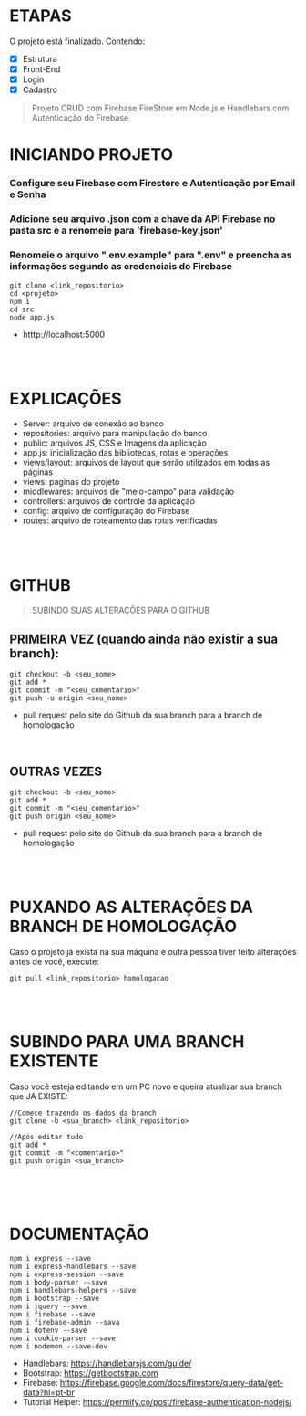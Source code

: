 # ETAPAS
O projeto está finalizado. Contendo:

- [x] Estrutura
- [x] Front-End
- [x] Login
- [x] Cadastro

> Projeto CRUD com Firebase FireStore em Node.js e Handlebars com Autenticação do Firebase 

# INICIANDO PROJETO</h1>
### Configure seu Firebase com Firestore e Autenticação por Email e Senha
### Adicione seu arquivo .json com a chave da API Firebase no pasta src e a renomeie para 'firebase-key.json'
### Renomeie o arquivo ".env.example" para ".env" e preencha as informações segundo as credenciais do Firebase
```
git clone <link_repositorio>
cd <projeto>
npm i
cd src
node app.js
```
- htttp://localhost:5000

<br><br>

# EXPLICAÇÕES
- Server: arquivo de conexão ao banco
- repositories: arquivo para manipulação do banco
- public: arquivos JS, CSS e Imagens da aplicação
- app.js: inicialização das bibliotecas, rotas e operações
- views/layout: arquivos de layout que serão utilizados em todas as páginas
- views: paginas do projeto 
- middlewares: arquivos de "meio-campo" para validação
- controllers: arquivos de controle da aplicação
- config: arquivo de configuração do Firebase
- routes: arquivo de roteamento das rotas verificadas

<br><br>

# GITHUB
> SUBINDO SUAS ALTERAÇÕES PARA O GITHUB
## PRIMEIRA VEZ (quando ainda não existir a sua branch):
```
git checkout -b <seu_nome>
git add *
git commit -m "<seu_comentario>"
git push -u origin <seu_nome>
```
- pull request pelo site do Github da sua branch para a branch de homologação

<br>

## OUTRAS VEZES
```
git checkout -b <seu_nome>
git add *
git commit -m "<seu_comentario>"
git push origin <seu_nome>
```
- pull request pelo site do Github da sua branch para a branch de homologação

<br><br>

# PUXANDO AS ALTERAÇÕES DA BRANCH DE HOMOLOGAÇÃO
Caso o projeto já exista na sua máquina e outra pessoa tiver feito alterações antes de você, execute:
```
git pull <link_repositorio> homologacao
```

<br><br>

# SUBINDO PARA UMA BRANCH EXISTENTE
Caso você esteja editando em um PC novo e queira atualizar sua branch que JA EXISTE:
```
//Comece trazendo os dados da branch
git clone -b <sua_branch> <link_repositorio>

//Após editar tudo
git add *
git commit -m "<comentario>"
git push origin <sua_branch>
```

<br><br><br>

# DOCUMENTAÇÃO
```
npm i express --save
npm i express-handlebars --save
npm i express-session --save
npm i body-parser --save
npm i handlebars-helpers --save
npm i bootstrap --save
npm i jquery --save
npm i firebase --save
npm i firebase-admin --sava
npm i dotenv --save
npm i cookie-parser --save
npm i nodemon --save-dev
```

- Handlebars: https://handlebarsjs.com/guide/
- Bootstrap: https://getbootstrap.com
- Firebase: https://firebase.google.com/docs/firestore/query-data/get-data?hl=pt-br 
- Tutorial Helper: https://permify.co/post/firebase-authentication-nodejs/
